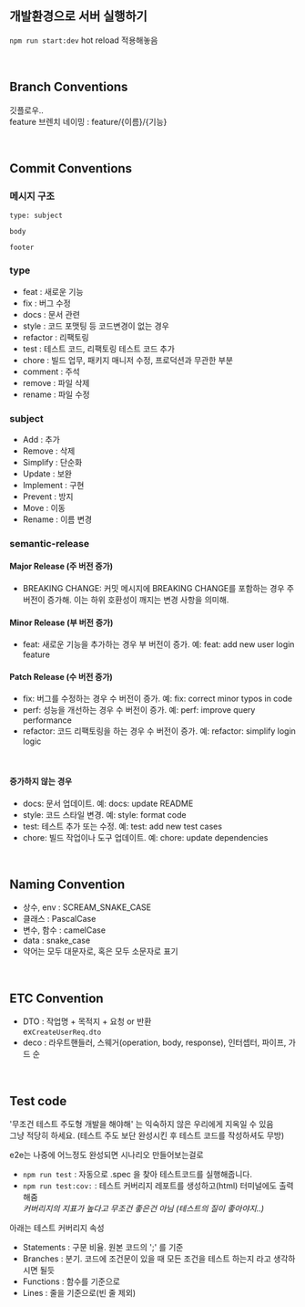 ## 개발환경으로 서버 실행하기

`npm run start:dev` hot reload 적용해놓음

<br />

## Branch Conventions
깃플로우..\
feature 브렌치 네이밍 : feature/{이름}/{기능} 

<br />

## Commit Conventions

### 메시지 구조
```
type: subject

body

footer
```

### type
- feat : 새로운 기능
- fix : 버그 수정
- docs : 문서 관련
- style : 코드 포맷팅 등 코드변경이 없는 경우
- refactor : 리팩토링
- test : 테스트 코드, 리팩토링 테스트 코드 추가
- chore : 빌드 업무, 패키지 매니저 수정, 프로덕션과 무관한 부분
- comment : 주석
- remove : 파일 삭제
- rename : 파일 수정

### subject
- Add : 추가
- Remove : 삭제
- Simplify : 단순화
- Update : 보완
- Implement : 구현
- Prevent : 방지
- Move : 이동
- Rename : 이름 변경

### semantic-release
#### Major Release (주 버전 증가)
- BREAKING CHANGE: 커밋 메시지에 BREAKING CHANGE를 포함하는 경우 주 버전이 증가해. 이는 하위 호환성이 깨지는 변경 사항을 의미해.

#### Minor Release (부 버전 증가)
- feat: 새로운 기능을 추가하는 경우 부 버전이 증가. 예: feat: add new user login feature

#### Patch Release (수 버전 증가)
- fix: 버그를 수정하는 경우 수 버전이 증가. 예: fix: correct minor typos in code
- perf: 성능을 개선하는 경우 수 버전이 증가. 예: perf: improve query performance
- refactor: 코드 리팩토링을 하는 경우 수 버전이 증가. 예: refactor: simplify login logic

<br/>

#### 증가하지 않는 경우
- docs: 문서 업데이트. 예: docs: update README
- style: 코드 스타일 변경. 예: style: format code
- test: 테스트 추가 또는 수정. 예: test: add new test cases
- chore: 빌드 작업이나 도구 업데이트. 예: chore: update dependencies

<br />

## Naming Convention
- 상수, env : SCREAM_SNAKE_CASE
- 클래스 : PascalCase
- 변수, 함수 : camelCase
- data : snake_case
- 약어는 모두 대문자로, 혹은 모두 소문자로 표기

<br />

## ETC Convention
+ DTO : 작업명 + 목적지 + 요청 or 반환\
ex`CreateUserReq.dto`
+ deco : 라우트핸들러, 스웨거(operation, body, response), 인터셉터, 파이프, 가드 순

<br />

## Test code

'무조건 테스트 주도형 개발을 해야해' 는 익숙하지 않은 우리에게 지옥일 수 있음 \
그냥 적당히 하세요. (테스트 주도 보단 완성시킨 후 테스트 코드를 작성하셔도 무방)

e2e는 나중에 어느정도 완성되면 시나리오 만들어보는걸로

+ `npm run test` : 자동으로 .spec 을 찾아 테스트코드를 실행해줍니다.
+ `npm run test:cov:` : 테스트 커버리지 레포트를 생성하고(html) 터미널에도 출력해줌 \
	*커버리지의 지표가 높다고 무조건 좋은건 아님 (테스트의 질이 좋아야지..)*

아래는 테스트 커버리지 속성
+ Statements : 구문 비율. 원본 코드의 ';' 를 기준
+ Branches : 분기. 코드에 조건문이 있을 때 모든 조건을 테스트 하는지 라고 생각하시면 될듯
+ Functions : 함수를 기준으로
+ Lines : 줄을 기준으로(빈 줄 제외)

<br />